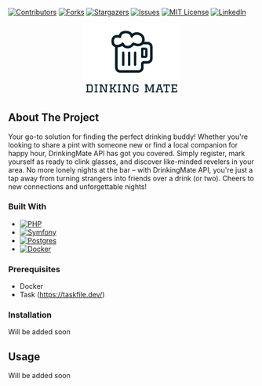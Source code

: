 [![Contributors](https://img.shields.io/github/contributors/msobin/drink-mate.svg?style=for-the-badge)](https://github.com/msobin/drink-mate/graphs/contributors)
[![Forks](https://img.shields.io/github/forks/msobin/drink-mate.svg?style=for-the-badge)](https://github.com/msobin/drink-mate/network/members)
[![Stargazers](https://img.shields.io/github/stars/msobin/drink-mate.svg?style=for-the-badge)](https://github.com/msobin/drink-mate/stargazers)
[![Issues](https://img.shields.io/github/issues/msobin/drink-mate.svg?style=for-the-badge)](https://img.shields.io/github/issues/msobin/drink-mate.svg?style=for-the-badge)
[![MIT License](https://img.shields.io/github/license/msobin/drink-mate.svg?style=for-the-badge)]( https://github.com/msobin/drink-mate/blob/master/LICENSE.txt)
[![LinkedIn](https://img.shields.io/badge/linkedin-%230077B5.svg?style=for-the-badge&logo=linkedin&logoColor=white)](https://linkedin.com/in/maximsobin)

<div align="center">
  <a href="https://github.com/msobin/drink-mate">
    <img src="images/logo.png" alt="Logo" width="200">
  </a>
</div>

## About The Project
Your go-to solution for finding the perfect drinking buddy!
Whether you're looking to share a pint with someone new or find a local companion for happy hour, DrinkingMate API has got you covered.
Simply register, mark yourself as ready to clink glasses, and discover like-minded revelers in your area.
No more lonely nights at the bar – with DrinkingMate API, you're just a tap away from turning strangers into friends over a drink (or two).
Cheers to new connections and unforgettable nights!

### Built With
* [![PHP](https://img.shields.io/badge/php-%23777BB4.svg?style=for-the-badge&logo=php&logoColor=white)](http://php.net/)
* [![Symfony](https://img.shields.io/badge/symfony-%23000000.svg?style=for-the-badge&logo=symfony&logoColor=white)](https://symfony.com/)
* [![Postgres](https://img.shields.io/badge/postgres-%23316192.svg?style=for-the-badge&logo=postgresql&logoColor=white)](https://www.postgresql.org/)
* [![Docker](https://img.shields.io/badge/docker-%230db7ed.svg?style=for-the-badge&logo=docker&logoColor=white)](https://www.docker.com/)

### Prerequisites
* Docker
* Task (https://taskfile.dev/)

### Installation

Will be added soon

## Usage

Will be added soon
